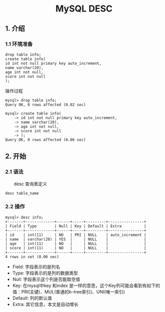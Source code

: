 <center><h1> MySQL DESC </h1></center>

## 1. 介绍
### 1.1 环境准备

```
drop table info;
create table info(
id int not null primary key auto_increment,
name varchar(20),
age int not null,
score int not null
);
```
操作过程
```
mysql> drop table info;
Query OK, 0 rows affected (0.02 sec)

mysql> create table info(
    -> id int not null primary key auto_increment,
    -> name varchar(20),
    -> age int not null,
    -> score int not null
    -> );
Query OK, 0 rows affected (0.06 sec)
```

## 2. 开始
### 2.1 语法
&#160; &#160; &#160; &#160;desc 查询表定义

```
desc table_name
```


### 2.2 操作

```
mysql> desc info;
+-------+-------------+------+-----+---------+----------------+
| Field | Type        | Null | Key | Default | Extra          |
+-------+-------------+------+-----+---------+----------------+
| id    | int(11)     | NO   | PRI | NULL    | auto_increment |
| name  | varchar(20) | YES  |     | NULL    |                |
| age   | int(11)     | NO   |     | NULL    |                |
| score | int(11)     | NO   |     | NULL    |                |
+-------+-------------+------+-----+---------+----------------+
4 rows in set (0.00 sec)
```

- Field:  字段表示的是列名
- Type:   字段表示的是列的数据类型
- Null:   字段表示这个列是否能取空值
- Key:    在mysql中key 和index 是一样的意思，这个Key列可能会看到有如下的值：PRI(主键)、MUL(普通的b-tree索引)、UNI(唯一索引)
- Default: 列的默认值
- Extra:  其它信息，本文是自动增长

